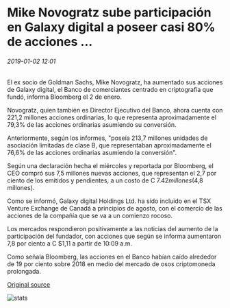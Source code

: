 # Mike Novogratz sube participación en Galaxy digital a poseer casi 80% de acciones ...

###### 2019-01-02 12:01

El ex socio de Goldman Sachs, Mike Novogratz, ha aumentado sus acciones de Galaxy digital, el Banco de comerciantes centrado en criptografía que fundó, informa Bloomberg el 2 de enero.

Novogratz, quien también es Director Ejecutivo del Banco, ahora cuenta con 221,2 millones acciones ordinarias, lo que representa aproximadamente el 79,3% de las acciones ordinarias asumiendo su conversión.

Anteriormente, según los informes, "poseía 213,7 millones unidades de asociación limitadas de clase B, que representaban aproximadamente el 76,6% de las acciones ordinarias asumiendo la conversión".

Según una declaración hecha el miércoles y reportada por Bloomberg, el CEO compró sus 7,5 millones nuevas acciones, que representan el 2,7 por ciento de los emitidos y pendientes, a un costo de C $7.42 millones ($4,8 millones).

Como se informó, Galaxy digital Holdings Ltd. ha sido incluido en el TSX Venture Exchange de Canadá a principios de agosto, con el comercio de las acciones de la compañía que se va a un comienzo rocoso.

Los mercados respondieron positivamente a las noticias del aumento de la participación del fundador, con acciones que según se informa aumentaron 7,8 por ciento a C $1,11 a partir de 10:09 a.m.

Como señala Bloomberg, las acciones en el Banco habían caído alrededor de 19 por ciento sobre 2018 en medio del mercado de osos criptomoneda prolongada.

[Original source](https://cointelegraph.com/news/mike-novogratz-ups-stake-in-galaxy-digital-to-own-almost-80-of-shares)

![stats](https://c.statcounter.com/11760860/0/a89fa40b/1/ "stats")